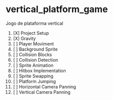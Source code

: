 # vertical_platform_game
Jogo de plataforma vertical

1. [X] Project Setup
1. [X] Gravity
1. [ ] Player Moviment
1. [ ] Background Sprite   
1. [ ] Collision Blocks   
1. [ ] Collision Detection
1. [ ] Sprite Animation
1. [ ] Hitbox Implementation
1. [ ] Sprite Swapping
1. [ ] Platform Jumping
1. [ ] Horizontal Camera Panning
1. [ ] Vertical Camera Panning

